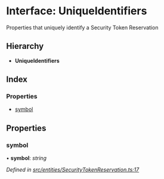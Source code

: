 # Interface: UniqueIdentifiers

Properties that uniquely identify a Security Token Reservation

## Hierarchy

* **UniqueIdentifiers**

## Index

### Properties

* [symbol](entities.uniqueidentifiers-8.md#symbol)

## Properties

###  symbol

• **symbol**: *string*

*Defined in [src/entities/SecurityTokenReservation.ts:17](https://github.com/PolymathNetwork/polymath-sdk/blob/73ecb26/src/entities/SecurityTokenReservation.ts#L17)*
